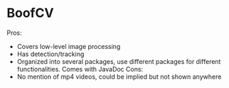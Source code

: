 # BoofCV
Pros:
- Covers low-level image processing
- Has detection/tracking
- Organized into several packages, use different packages for different functionalities. Comes with JavaDoc
Cons:
- No mention of mp4 videos, could be implied but not shown anywhere